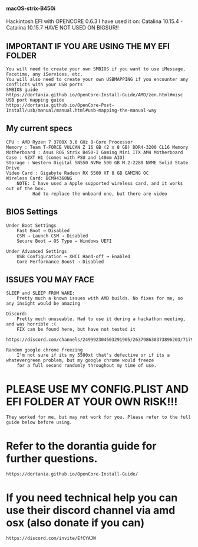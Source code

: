 #### macOS-strix-B450i

Hackintosh EFI with OPENCORE 0.6.3 
I have used it on: Catalina 10.15.4 - Catalina 10.15.7 
HAVE NOT USED ON BIGSUR!!

## IMPORTANT IF YOU ARE USING THE MY EFI FOLDER
    You will need to create your own SMBIOS if you want to use iMessage, Facetime, any iServices, etc.
    You will also need to create your own USBMAPPING if you encounter any conflicts with your USB ports
    SMBIOS guide
    https://dortania.github.io/OpenCore-Install-Guide/AMD/zen.html#misc
    USB port mapping guide
    https://dortania.github.io/OpenCore-Post-Install/usb/manual/manual.html#usb-mapping-the-manual-way
    
## My current specs
    CPU : AMD Ryzen 7 3700X 3.6 GHz 8-Core Processor
    Memory : Team T-FORCE VULCAN Z 16 GB (2 x 8 GB) DDR4-3200 CL16 Memory
    Motherboard : Asus ROG Strix B450-I Gaming Mini ITX AM4 Motherboard
    Case : NZXT H1 (comes with PSU and 140mm AIO)
    Storage : Western Digital SN550 NVMe 500 GB M.2-2280 NVME Solid State Drive
    Video Card : Gigabyte Radeon RX 5500 XT 8 GB GAMING OC
    Wireless Card: BCM94360NG
        NOTE: I have used a Apple supported wireless card, and it works out of the box.
              Had to replace the onboard one, but there are video
              
## BIOS Settings
    Under Boot Settings
        Fast Boot → Disabled
        CSM → Launch CSM → Disabled
        Secure Boot → OS Type → Windows UEFI
        
    Under Advanced Settings
        USB Configuration → XHCI Hand-off → Enabled
        Core Performance Boost → Disabled
        
        
## ISSUES YOU MAY FACE
    SLEEP and SLEEP FROM WAKE:
        Pretty much a known issues with AMD builds. No fixes for me, so any insight would be amazing
        
    Discord:
        Pretty much unuseable. Had to use it during a hackathon meeting, and was horrible :(
        FIX can be found here, but have not tested it
        https://discord.com/channels/249992304503291905/263798638373896203/717912500498333746
        
    Random google chrome freezing
        I'm not sure if its my 5500xt that's defective or if its a whatevergreen problem, but my google chrome would freeze 
        for a full second randomly throughout my time of use.
        
# PLEASE USE MY CONFIG.PLIST AND EFI FOLDER AT YOUR OWN RISK!!!
    They worked for me, but may not work for you. Please refer to the full guide below before using.

# Refer to the dorantia guide for further questions.
    https://dortania.github.io/OpenCore-Install-Guide/
# If you need technical help you can use their discord channel via amd osx (also donate if you can)
    https://discord.com/invite/EfCYAJW
